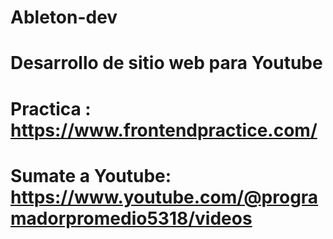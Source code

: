 # Ableton-dev
# Desarrollo de sitio web para Youtube
# Practica : https://www.frontendpractice.com/
# Sumate a Youtube: https://www.youtube.com/@programadorpromedio5318/videos
